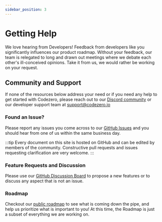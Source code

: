 ```yaml
---
sidebar_position: 3
---
```


# Getting Help

We love hearing from Developers! Feedback from developers like you significantly influences our product roadmap. Without your feedback, our team is relegated to long and drawn out meetings where we debate each other's ill-conceived opinions. Take it from us, we would rather be working on your request.

## Community and Support

If none of the resources below address your need or if you need any help to get started with Codezero, please reach out to our [Discord community](https://discord.gg/wx3JkVjTPy) or our developer support team at [support@codezero.io](mailto:support@codezero.io)

### Found an Issue?

Please report any issues you come across to our [GitHub Issues](https://github.com/c6o/roadmap/issues) and you should hear from one of us within the same business day.

:::tip
Every document on this site is hosted on GitHub and can be edited by members of the community. Constructive pull requests and issues requesting clarification are very welcome.
:::

### Feature Requests and Discussion

Please use our [GitHub Discussion Board](https://github.com/c6o/roadmap/discussions) to propose a new features or to discuss any aspect that is not an issue.

### Roadmap

Checkout our [public roadmap](https://github.com/orgs/c6o/projects/3) to see what is coming down the pipe, and help us prioritize what is important to you! At this time, the Roadmap is just a subset of everything we are working on.
